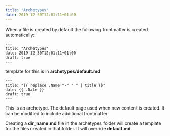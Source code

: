 ```yaml
---
title: "Archetypes"
date: 2019-12-30T12:01:11+01:00
---
```


When a file is created by default the following frontmatter is created automatically:

```
---
title: "Archetypes"
date: 2019-12-30T12:01:11+01:00
draft: true
---
```

template for this is in **archetypes/default.md**

```
---
title: "{{ replace .Name "-" " " | title }}"
date: {{ .Date }}
draft: true
---
```

This is an archetype. The default page used when new content is created. It can be modified to include additional frontmatter.

Creating a **dir_name.md** file in the archetypes folder will create a template for the files created in that folder. It will override **default.md**.
